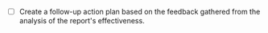 - [ ] Create a follow-up action plan based on the feedback gathered from the analysis of the report's effectiveness.